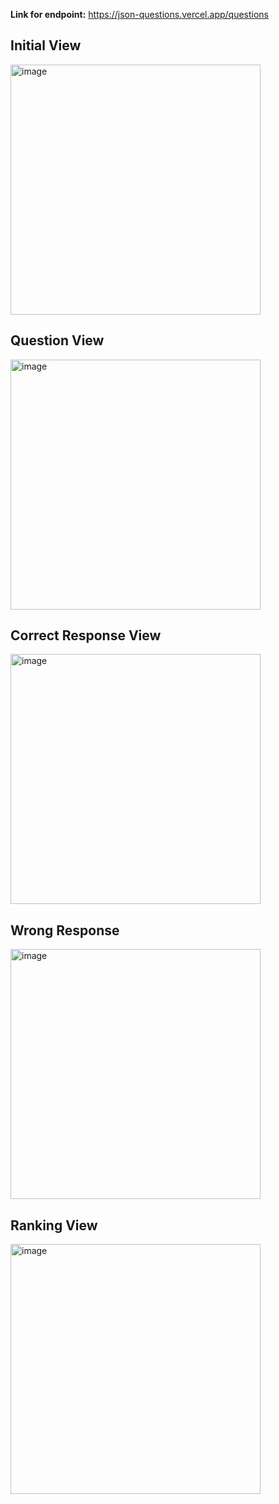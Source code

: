 **Link for endpoint:** https://json-questions.vercel.app/questions

Initial View
---
<img width="400" alt="image" src="https://github.com/aduartee/quizDev/assets/103082913/95274b5b-8dac-4a5e-8d03-a3d221cb71fc">

Question View
---
<img width="400" alt="image" src="https://github.com/aduartee/quizDev/assets/103082913/85a14cfb-c16b-4008-b3ba-9cf0dd31b6bf">

Correct Response View
---
<img width="400" alt="image" src="https://github.com/aduartee/quizDev/assets/103082913/9f181e2d-cf28-4ec5-8859-c7b6f2d8882d">

Wrong Response
---
<img width="400" alt="image" src="https://github.com/aduartee/quizDev/assets/103082913/0ba3d0cc-5d6a-4ee3-ac08-b70c1c6f7af7">

Ranking View
---
<img width="400" alt="image" src="https://github.com/aduartee/quizDev/assets/103082913/9dbcd9fc-55cc-4177-abee-32eb09872dd0">




